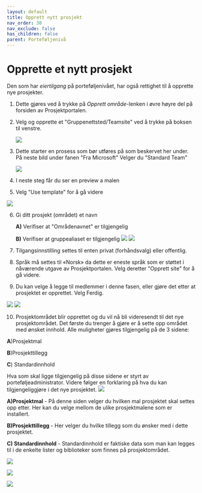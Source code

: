 ```yaml
---
layout: default
title: Opprett nytt prosjekt
nav_order: 30
nav_exclude: false
has_children: false
parent: Porteføljenivå
---
```


# Opprette et nytt prosjekt



Den som har *eiertilgang* på porteføljenivået, har også rettighet til å opprette nye prosjekter. 
1. Dette gjøres ved å trykke på *Opprett område*-lenken i øvre høyre del på forsiden av Prosjektportalen. 
2. Velg og opprette et "Gruppenettsted/Teamsite" ved å trykke på boksen til venstre.

   ![](./media/3.0-OpprettProsjekt.png)
   

3. Dette starter en prosess som bør utføres på som beskervet her under. På neste bild under fanen "Fra Microsoft" Velger du "Standard Team"

   ![](./media/3.0-StandardTeam.png)

4. I neste steg får du ser en preview a malen
5. Velg "Use template" for å gå videre
 
 ![](./media/3.0-VelgMal.png)

6. Gi ditt prosjekt (området) et navn
   
   **A)** Verifiser at "Områdenavnet" er tilgjengelig
   
   **B)** Verifiser at gruppealiaset er tilgjengelig
![](./media/3.0-Sitenavn.png)
![](./media/3.0-Sitenavn2.png)


8. Tilgangsinnstilling settes til enten privat (forhåndsvalg) eller offentlig.
9. Språk må settes til «Norsk» da dette er eneste språk som er støttet i nåværende utgave av Prosjektportalen. Velg deretter "Opprett site" for å gå videre.
10. Du kan velge å legge til medlemmer i denne fasen, eller gjøre det etter at prosjektet er opprettet. Velg Ferdig.

![](./media/3.0-Sitetilgang.png)
![](./media/3.0-Ferdigstill.png)

10. Prosjektområdet blir opprettet og du vil nå bli videresendt til det nye prosjektområdet.
Det første du trenger å gjøre er å sette opp området med ønsket innhold.
Alle muligheter gjøres tilgjengelig på de 3 sidene:

   **A**)Prosjektmal 
   
   **B**)Prosjekttillegg 
   
   **C**) Standardinnhold

Hva som skal ligge tilgjengelig på disse sidene er styrt av porteføljeadministrator. Videre følger en forklaring på hva du kan tilgjengeliggjøre i det nye prosjektet.
![](./media/3.0-SiteOppsett.png)

**A)Prosjektmal** - På denne siden velger du hvilken mal prosjektet skal settes opp etter. Her kan du velge mellom de ulike prosjektmalene som er installert.

**B)Prosjekttillegg** - Her velger du hvilke tillegg som du ønsker med i dette prosjektet.

**C) Standardinnhold** - Standardinnhold er faktiske data som man kan legges til i de enkelte lister og biblioteker som finnes på prosjektområdet.

![](./media/3.0-Prosjektmal.png)

![](./media/3.0-Prosjekttillegg.png)

![](./media/3.0-Standardinnhold.png)


